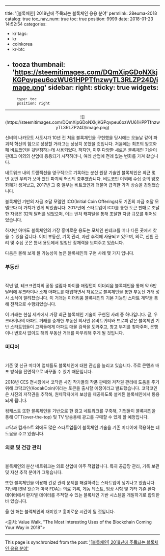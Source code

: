 
---
title: '[블록체인]  2018년에 주목되는 블록체인 응용 분야'
permlink: 28euma-2018
catalog: true
toc_nav_num: true
toc: true
position: 9999
date: 2018-01-23 14:52:54
categories:
- kr
tags:
- kr
- coinkorea
- kr-btc
- tooza
thumbnail: 'https://steemitimages.com/DQmXipGDoNXkjKGPqvpeu6ozWU61HPPTfnzwyTL3RLZP24D/image.png'
sidebar:
    right:
        sticky: true
widgets:
    -
        type: toc
        position: right
---


<center>
![](https://steemitimages.com/DQmXipGDoNXkjKGPqvpeu6ozWU61HPPTfnzwyTL3RLZP24D/image.png)
</center>

신비의 나카모토 사토시가 10년 전 처음 블록체인을 구현했을 당시에는  오늘날 같이 파괴적 혁신의 힘으로 성장할 거라고는 상상치 못했을 것입니다. 처음에는 최초의 암호화폐 비트코인을 뒷받침하는데 사용되었다.  하지만, 이후 다양한 새로운 블록체인 기술이 핀테크 이외의 산업에 응용되기 시작하더니, 여러 산업에 전례 없는 변화를 가져 왔습니다.

네트워크 내의 트랜잭션을 영구적으로 기록하는 분산 원장 기술인 블록체인은  최근 몇 년 동안 우리가 보아 왔던 파괴적 혁신의 충추였습니다.  비트코인 이외에 수십 종의 암호화폐가 생겨났고, 2017년 그 중 일부는 비트코인과 더불어 급격한 가격 상승을 경험했습니다. 

블록체인 기반의 자금 조달 모델인 ICO(Initial Coin Offerings)도 기존의 자금 조달 모델보다 더 가치가 있게 되었습니다.  2017년에 스타트업이 ICO를 통한 토큰 판매로 조달한 자금은 32억 달러를 넘었으며, 이는 벤처 캐피털을 통해 조달한 자금 규모를 뛰어넘었습니다. 

하지만 아마도 블록체인의 가장 흥미로운 용도는 모체인 핀테크를 떠나 다른 곳에서 찾을 수 있을 겁니다.  이미 부동산, 기록 관리, 자산 추적에 사용되고 있으며, 의료, 신원 관리 및 수십 곳은 틈새 용도에서 엄청난 잠재력을 보여주고 있습니다. 

다음은 올해 보게 될 가능성이 높은 블록체인의 구현 사례 몇 가지 입니다.

### 부동산
#
작년 말, 테크크런치의 공동 설립자 마이클 애링턴이 이더리움 블록체인을 통해 약 6만 달러에 우크라이나 소재 아파트를 매입하면서 처음으로 블록체인을 통한 부동산 거래 성사 소식이 알려졌습니다. 이 거래는 이더리움 블록체인의 기본 기능인 스마트 계약을 통해 전적으로 수행되었습니다. 

이 거래는 현실 세계에서 가장 최근 블록체인 기술이 구현된 사례 중 하나입니다. 곧, 우크라이나의 아파트 거래를 중개한 부동산 회사인 유비트퀴티와 프로피 같은  블록체인 기반 스타트업들이 고객들에게 아파트 매물 검색을 도와주고, 창고 부지를 찾아주며, 은행이나 변호사 없이도 해외 부동산 거래를 마무리해 주게 될 것입니다.

### 미디어
#
기존 및 신규 미디어 업체들도 블록체인에 대한 관심을 늘리고 있습니다.  주로 콘텐츠 배포 방식을 전면적으로 바꾸줄 수 있기 때문입니다.

2018년 CES 전시장에서 코닥은 사진 작가들의 작품 판매와 저작권 관리에 도움을 주기 위해 코닥코인(KodakCoin)이라는 토큰을 출시할 예정이라고 발표했습니다.  코닥코인은 사진의 저작권을 추적해, 원제작자에게 보상을 제공하도록 설계된 블록체인에서 통용되게 됩니다.

컴캐스트 또한 블록체인을 기반으로 한 광고 네트워크를 구축해, 기업들이 블록체인을 통해 OTT(over-the-top) 및 TV 방송용에 광고를 구매할 수 있게 할 예정입니다.

코닥과 컴캐스트 외에도 많은 스타트업들이 블록체인 기술을 기존 미디어에 적용하는 데 도움을 주고 있습니다.

### 의료 및 건강 관리
#
블록체인의 분산 네트워크는 의료 산업에 아주 적합합니다.  특히 공급망 관리, 기록 보관 및 자산 추적 분야가 그렇습니다. 

또한 블록체인을 이용해 건강 관리 문제를 해결하려는 스타트업이 생겨나고 있습니다.   지난해 IBM 왓슨과 미국 FDA는 의료 기록, 게놈 테스트, 임상 시험 및 기타 기존 환자 데이터에서 환자별 데이터를 추적할 수 있는 블록체인 기반 시스템을 개발하기로 합의한 바 있습니다.
 
올 한 해는 블럭체인의 재미있고 흥미로운 시간이 될 것입니다.

<출처: Value Walk, "The Most Interesting Uses of the Blockchain Coming Your Way in 2018">

- - -

This page is synchronized from the post: ['[블록체인]  2018년에 주목되는 블록체인 응용 분야'](https://steemit.com/@pius.pius/28euma-2018)
